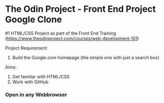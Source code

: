 # The Odin Project - Front End Project Google Clone

#1 HTML/CSS Project as part of the Front End Training (https://www.theodinproject.com/courses/web-development-101)

Project Requirement: 
1) Build the Google.com homepage (the simple one with just a search box)

Aims:
1) Get familiar with HTML/CSS
2) Work with GitHub


### Open in any Webbrowser
